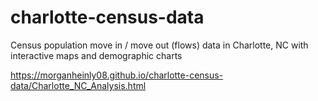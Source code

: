 # charlotte-census-data
Census population move in / move out (flows) data in Charlotte, NC with interactive maps and demographic charts

https://morganheinly08.github.io/charlotte-census-data/Charlotte_NC_Analysis.html


